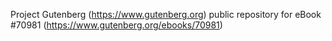 Project Gutenberg (https://www.gutenberg.org) public repository for
eBook #70981 (https://www.gutenberg.org/ebooks/70981)
